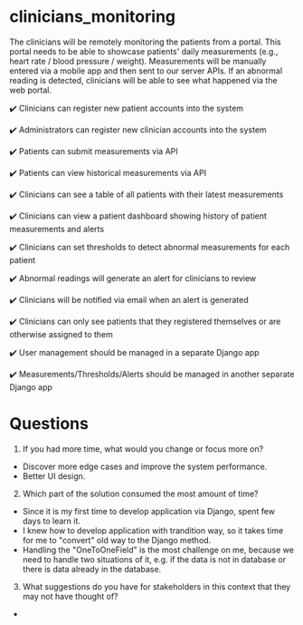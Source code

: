 # clinicians_monitoring
The clinicians will be remotely monitoring the patients from a portal. This portal needs to be able to showcase patients' daily measurements (e.g., heart rate / blood pressure / weight). Measurements will be manually entered via a mobile app and then sent to our server APIs. If an abnormal reading is detected, clinicians will be able to see what happened via the web portal.

:heavy_check_mark:  Clinicians can register new patient accounts into the system

:heavy_check_mark: Administrators can register new clinician accounts into the system

:heavy_check_mark: Patients can submit measurements via API

:heavy_check_mark: Patients can view historical measurements via API

:heavy_check_mark: Clinicians can see a table of all patients with their latest measurements

:heavy_check_mark: Clinicians can view a patient dashboard showing history of patient measurements and alerts

:heavy_check_mark: Clinicians can set thresholds to detect abnormal measurements for each patient

:heavy_check_mark: Abnormal readings will generate an alert for clinicians to review

:heavy_check_mark: Clinicians will be notified via email when an alert is generated

:heavy_check_mark: Clinicians can only see patients that they registered themselves or are otherwise assigned to them

:heavy_check_mark: User management should be managed in a separate Django app

:heavy_check_mark: Measurements/Thresholds/Alerts should be managed in another separate Django app

# Questions

1. If you had more time, what would you change or focus more on?
- Discover more edge cases and improve the system performance.
- Better UI design.

2. Which part of the solution consumed the most amount of time?
- Since it is my first time to develop application via Django, spent few days to learn it.
- I knew how to develop application with trandition way, so it takes time for me to "convert" old way to the Django method.
- Handling the "OneToOneField" is the most challenge on me, because we need to handle two situations of it, e.g. if the data is not in database or there is data already in the database.
  
3. What suggestions do you have for stakeholders in this context that they may not have thought of?
- 
